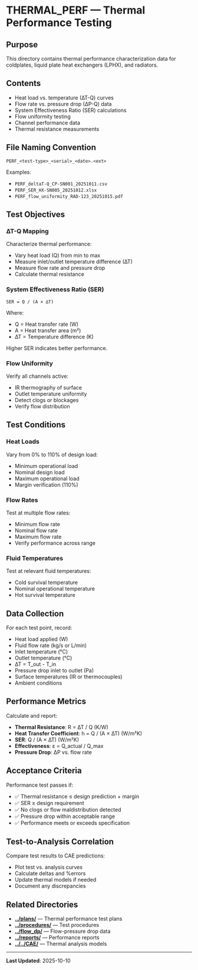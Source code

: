 # THERMAL_PERF — Thermal Performance Testing

## Purpose

This directory contains thermal performance characterization data for coldplates, liquid plate heat exchangers (LPHX), and radiators.

## Contents

- Heat load vs. temperature (∆T-Q) curves
- Flow rate vs. pressure drop (∆P-Q) data
- System Effectiveness Ratio (SER) calculations
- Flow uniformity testing
- Channel performance data
- Thermal resistance measurements

## File Naming Convention

```
PERF_<test-type>_<serial>_<date>.<ext>
```

Examples:
- `PERF_deltaT-Q_CP-SN001_20251011.csv`
- `PERF_SER_HX-SN005_20251012.xlsx`
- `PERF_flow_uniformity_RAD-123_20251015.pdf`

## Test Objectives

### ∆T-Q Mapping
Characterize thermal performance:
- Vary heat load (Q) from min to max
- Measure inlet/outlet temperature difference (∆T)
- Measure flow rate and pressure drop
- Calculate thermal resistance

### System Effectiveness Ratio (SER)
```
SER = Q / (A × ∆T)
```
Where:
- Q = Heat transfer rate (W)
- A = Heat transfer area (m²)
- ∆T = Temperature difference (K)

Higher SER indicates better performance.

### Flow Uniformity
Verify all channels active:
- IR thermography of surface
- Outlet temperature uniformity
- Detect clogs or blockages
- Verify flow distribution

## Test Conditions

### Heat Loads
Vary from 0% to 110% of design load:
- Minimum operational load
- Nominal design load
- Maximum operational load
- Margin verification (110%)

### Flow Rates
Test at multiple flow rates:
- Minimum flow rate
- Nominal flow rate
- Maximum flow rate
- Verify performance across range

### Fluid Temperatures
Test at relevant fluid temperatures:
- Cold survival temperature
- Nominal operational temperature
- Hot survival temperature

## Data Collection

For each test point, record:
- Heat load applied (W)
- Fluid flow rate (kg/s or L/min)
- Inlet temperature (°C)
- Outlet temperature (°C)
- ∆T = T_out - T_in
- Pressure drop inlet to outlet (Pa)
- Surface temperatures (IR or thermocouples)
- Ambient conditions

## Performance Metrics

Calculate and report:
- **Thermal Resistance**: R = ∆T / Q (K/W)
- **Heat Transfer Coefficient**: h = Q / (A × ∆T) (W/m²K)
- **SER**: Q / (A × ∆T) (W/m²K)
- **Effectiveness**: ε = Q_actual / Q_max
- **Pressure Drop**: ∆P vs. flow rate

## Acceptance Criteria

Performance test passes if:
- ✅ Thermal resistance ≤ design prediction + margin
- ✅ SER ≥ design requirement
- ✅ No clogs or flow maldistribution detected
- ✅ Pressure drop within acceptable range
- ✅ Performance meets or exceeds specification

## Test-to-Analysis Correlation

Compare test results to CAE predictions:
- Plot test vs. analysis curves
- Calculate deltas and %errors
- Update thermal models if needed
- Document any discrepancies

## Related Directories

- **[../plans/](../plans/)** — Thermal performance test plans
- **[../procedures/](../procedures/)** — Test procedures
- **[../flow_dp/](../flow_dp/)** — Flow-pressure drop data
- **[../reports/](../reports/)** — Performance reports
- **[../../CAE/](../../CAE/)** — Thermal analysis models

---

**Last Updated**: 2025-10-10
